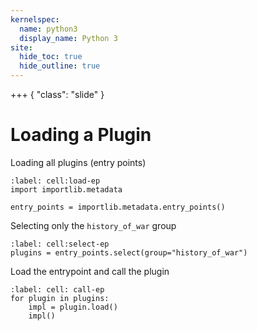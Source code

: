 ```yaml
---
kernelspec:
  name: python3
  display_name: Python 3
site:
  hide_toc: true
  hide_outline: true
---
```


+++ { "class": "slide" }

# Loading a Plugin

Loading all plugins (entry points)

```{code-cell} python3
:label: cell:load-ep
import importlib.metadata

entry_points = importlib.metadata.entry_points()
```

Selecting only the `history_of_war` group

```{code-cell} python3
:label: cell:select-ep
plugins = entry_points.select(group="history_of_war")
```

Load the entrypoint and call the plugin

```{code-cell} python3
:label: cell: call-ep
for plugin in plugins:
    impl = plugin.load()
    impl()
```
